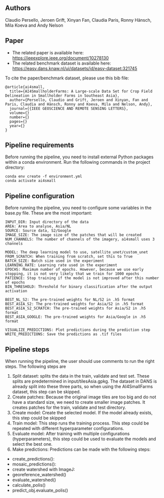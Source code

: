 
## Authors
Claudio Persello,
Jeroen Grift,
Xinyan Fan,
Claudia Paris,
Ronny Hänsch,
Mila Koeva and
Andy Nelson

## Paper
- The related paper is available here: https://ieeexplore.ieee.org/document/10278130
- The related benchmark dataset is available here: https://easy.dans.knaw.nl/ui/datasets/id/easy-dataset:321745

To cite the paper/benchmark dataset, please use this bib file:
```
@article{ai4small,
  title={AI4SmallholderFarms: A Large-scale Data Set for Crop Field Delineation in Smallholder Farms in Southeast Asia},
  author={Persello, Claudio and Grift, Jeroen and Xinyan, Fan and Paris, Claudia and Hänsch, Ronny and Koeva, Mila and Nelson, Andy},
  journal={{IEEE GEOSCIENCE AND REMOTE SENSING LETTERS},
  volume={}
  number={}
  pages={}
  year={}
}
```

## Pipeline requirements
Before running the pipeline, you need to install external Python packages within a conda environment. Run the following commands in the project directory: 

```
conda env create -f environment.yml
conda activate ai4small
```

## Pipeline configuration
Before running the pipeline, you need to configure some variables in the base.py file. These are the most important:

```
INPUT_DIR: Input directory of the data
AREA: Area to analyse, Asia/NL
SOURCE: Source data, S2/Google
IMAGE_SIZE: The image size of the patches that will be created
NUM_CHANNELS: The number of channels of the imagery, a14small uses 3 channels

MODEL: The deep learning model to use, satellite_unet/custom_unet
FROM_SCRATCH: When training from scratch, set this to True
BATCH_SIZE: Batch size used in the experiment
LEARNING_RATE: Learning rate used in the experiment
EPOCHS: Maximum number of epochs. However, because we use early stopping, it is not very likely that we train for 1000 epochs
PATIENCE: Stop training if the model is not improved after this number of epochs
BIN_THRESHOLD: Threshold for binary classification after the output activation

BEST_NL_S2: The pre-trained weights for NL/S2 in .h5 format
BEST_ASIA_S2: The pre-trained weights for Asia/S2 in .h5 format
BEST_ASIA_S2_SCRATCH: The pre-trained weights for Asia/S2 in .h5 format
BEST_ASIA_GOOGLE: The pre-trained weights for Asia/Google in .h5 format

VISUALIZE_PREDICTIONS: Plot predictions during the prediction step
WRITE_PREDICTIONS: Save the predictions as .tif files
```

## Pipeline steps
When running the pipeline, the user should use comments to run the right steps. The following steps are 

1. Split dataset: splits the data in the train, validate and test set. These splits are predetermined in input/tilesAsia.gpkg. The dataset in DANS is already split into these three parts, so when using the AI4SmallFarms dataset, this step can be skipped.
2. Create patches: Because the original image tiles are too big and do not have a standard size, we need to create smaller image patches. It creates patches for the train, validate and test directory. 
3. Create model: Create the selected model. If the model already exists, this step could be skipped
4. Train model: This step runs the training process. This step could be repeated with different hyperparameter configurations. 
5. Evaluate model: After training with multiple configurations (hyperparameters), this step could be used to evaluate the models and select the best one.
6. Make predictions: Predictions can be made with the following steps:
* create_predictions():
* mosaic_predictions():
* create watershed with ImageJ: 
* georeference_watershed()
* evaluate_watershed()
* calculate_polis()
* predict_obj.evaluate_polis()

